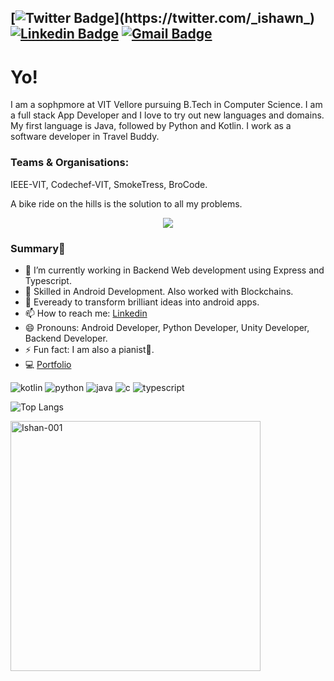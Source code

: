 [![Twitter Badge](https://img.shields.io/badge/-@ishawn-1ca0f1?style=flat-square&labelColor=1ca0f1&logo=twitter&logoColor=white&link=https://twitter.com/_ishawn_)](https://twitter.com/_ishawn_) [![Linkedin Badge](https://img.shields.io/badge/-ishankhandelwal-blue?style=flat-square&logo=Linkedin&logoColor=white&link=https://www.linkedin.com/in/ishan-khandelwal-apk/)](https://www.linkedin.com/in/ishan-khandelwal-apk/)
[![Gmail Badge](https://img.shields.io/badge/-axil.ishan3@gmail.com-c14438?style=flat-square&logo=Gmail&logoColor=white&link=mailto:axil.ishan3@gmail.com)](mailto:axil.ishan3@gmail.com)
---

# Yo!
I am a sophpmore at VIT Vellore pursuing B.Tech in Computer Science. I am a full stack App Developer and I love to try out new languages and domains. My first language is Java, followed by Python and Kotlin. I work as a software developer in Travel Buddy.

### Teams & Organisations: 
IEEE-VIT, Codechef-VIT, SmokeTress, BroCode. 

A bike ride on the hills is the solution to all my problems.

<p align="center">
  <img src="https://github.com/Ishan-001/ishan.apk/blob/master/avatar.svg" />
</p>

### Summary👋
- 🔭 I’m currently working in Backend Web development using Express and Typescript.
- 👨 Skilled in Android Development. Also worked with Blockchains.
- 👯 Eveready to transform brilliant ideas into android apps.
- 📫 How to reach me: [Linkedin](https://www.linkedin.com/in/ishan-khandelwal-apk/)
- 😄 Pronouns: Android Developer, Python Developer, Unity Developer, Backend Developer.
- ⚡ Fun fact: I am also a pianist🎹.
- 💻 [Portfolio](https://ishan-001.github.io/Portfolio/)

![kotlin](http://img.shields.io/static/v1?logo=kotlin&label=&message=Kotlin&style=flat-square&color=black)
![python](http://img.shields.io/static/v1?logo=python&label=&message=Python&style=flat-square&color=yellow)
![java](http://img.shields.io/static/v1?logo=java&label=&message=Java&style=flat-square&color=red)
![c](http://img.shields.io/static/v1?logo=c&label=&message=C&style=flat-square&color=blue)
![typescript](http://img.shields.io/static/v1?logo=typescript&label=&message=Typescript&style=flat-square&color=purple)

![Top Langs](https://github-readme-stats.vercel.app/api/top-langs/?username=Ishan-001&exclude_repo=Portfolio&langs_count=10&layout=compact&theme=chartreuse-dark&icon_color=00ffff&count_private=true)

<p align="left"> <img align="left" src="https://github-readme-stats.vercel.app/api?username=Ishan-001&show_icons=true&locale=en&theme=blue-green" alt="Ishan-001" width="400" />
